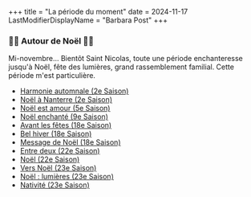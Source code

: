 +++
title = "La période du moment"
date = 2024-11-17
LastModifierDisplayName = "Barbara Post"
+++
### 🎄🎀 Autour de Noël 🎀🎄

Mi-novembre... Bientôt Saint Nicolas, toute une période enchanteresse jusqu'à Noël, fête des lumières, grand rassemblement familial. Cette période m'est particulière.

- [Harmonie automnale (2e Saison)](../seasons/2_deuxieme_saison/harmonie_automnale)
- [Noël à Nanterre (2e Saison)](../seasons/2_deuxieme_saison/noel_a_nanterre)
- [Noël est amour (5e Saison)](../seasons/5_cinquieme_saison/noel_est_amour)
- [Noël enchanté (9e Saison)](../seasons/9_neuvieme_saison/noel_enchante)
- [Avant les fêtes (18e Saison)](../seasons/18_dix_huitieme_saison/avant_les_fetes)
- [Bel hiver (18e Saison)](../seasons/18_dix_huitieme_saison/bel_hiver)
- [Message de Noël (18e Saison)](../seasons/18_dix_huitieme_saison/message_de_noel)
- [Entre deux (22e Saison)](../seasons/22_vingt_deuxieme_saison/entre_deux)
- [Noël (22e Saison)](../seasons/22_vingt_deuxieme_saison/noel)
- [Vers Noël (23e Saison)](../seasons/23_vingt_troisieme_saison/vers_noel)
- [Noël : lumières (23e Saison)](../seasons/23_vingt_troisieme_saison/noel_lumieres)
- [Nativité (23e Saison)](../seasons/23_vingt_troisieme_saison/nativite)